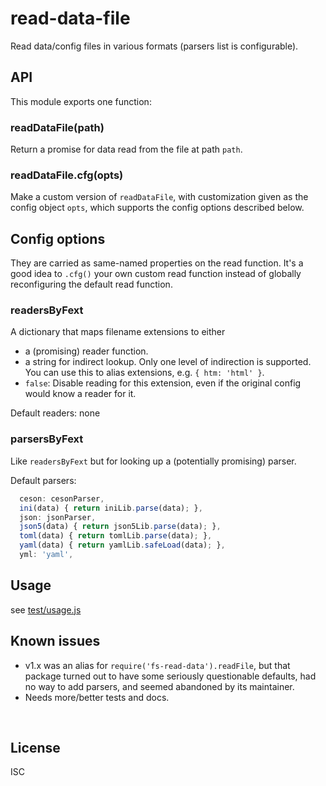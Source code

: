 ﻿
<!--#echo json="package.json" key="name" underline="=" -->
read-data-file
==============
<!--/#echo -->

<!--#echo json="package.json" key="description" -->
Read data/config files in various formats (parsers list is configurable).
<!--/#echo -->


API
---

This module exports one function:

### readDataFile(path)

Return a promise for data read from the file at path `path`.

### readDataFile.cfg(opts)

Make a custom version of `readDataFile`, with customization given as
the config object `opts`, which supports the config options described below.




Config options
--------------

They are carried as same-named properties on the read function.
It's a good idea to `.cfg()` your own custom read function instead of
globally reconfiguring the default read function.


### readersByFext

A dictionary that maps filename extensions to either
  * a (promising) reader function.
  * a string for indirect lookup. Only one level of indirection is supported.
    You can use this to alias extensions, e.g. `{ htm: 'html' }`.
  * `false`: Disable reading for this extension, even if the original config
    would know a reader for it.

Default readers: none


### parsersByFext

Like `readersByFext` but for looking up a (potentially promising) parser.

Default parsers:

<!--#include file="rdf.mjs" outdent="  " code="javascript"
  start="  parsersByFext: {" stop="  }," -->
<!--#verbatim lncnt="9" -->
```javascript
  ceson: cesonParser,
  ini(data) { return iniLib.parse(data); },
  json: jsonParser,
  json5(data) { return json5Lib.parse(data); },
  toml(data) { return tomlLib.parse(data); },
  yaml(data) { return yamlLib.safeLoad(data); },
  yml: 'yaml',
```
<!--/include-->



Usage
-----

see [test/usage.js](test/usage.js)


<!--#toc stop="scan" -->



Known issues
------------

* v1.x was an alias for `require('fs-read-data').readFile`,
  but that package turned out to have some seriously questionable defaults,
  had no way to add parsers, and seemed abandoned by its maintainer.
* Needs more/better tests and docs.




&nbsp;


License
-------
<!--#echo json="package.json" key=".license" -->
ISC
<!--/#echo -->
